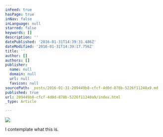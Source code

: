 ```yaml
---
inFeed: true
hasPage: true
inNav: false
inLanguage: null
starred: false
keywords: []
description: ''
datePublished: '2016-01-31T14:39:31.486Z'
dateModified: '2016-01-31T14:39:17.756Z'
title: ''
author: []
authors: []
publisher:
  name: null
  domain: null
  url: null
  favicon: null
sourcePath: _posts/2016-01-31-209449b8-cfcf-4d0d-878b-5226f11240a9.md
published: true
url: 209449b8-cfcf-4d0d-878b-5226f11240a9/index.html
_type: Article

---
```

![](https://the-grid-user-content.s3-us-west-2.amazonaws.com/81779c76-db73-43e9-a7eb-9b9de1dd5782.jpg)

I contemplate what this is.